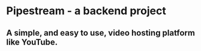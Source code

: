 # Pipestream - a backend project

## A simple, and easy to use, video hosting platform like YouTube.
